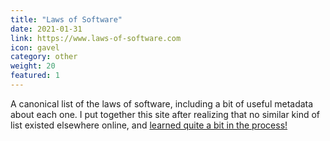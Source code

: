 ```yaml
---
title: "Laws of Software"
date: 2021-01-31
link: https://www.laws-of-software.com
icon: gavel
category: other
weight: 20
featured: 1
---
```


A canonical list of the laws of software, including a bit of useful metadata about each one. I put together this site after realizing that no similar kind of list existed elsewhere online, and [learned quite a bit in the process!](2021/01/31/laws-of-software.html)